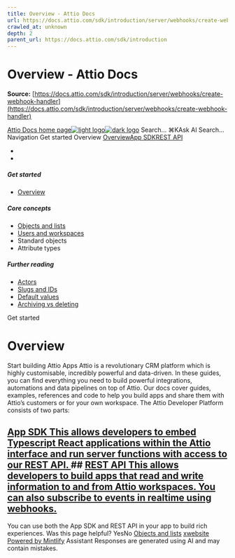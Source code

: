 ```yaml
---
title: Overview - Attio Docs
url: https://docs.attio.com/sdk/introduction/server/webhooks/create-webhook-handler
crawled_at: unknown
depth: 2
parent_url: https://docs.attio.com/sdk/introduction
---
```


# Overview - Attio Docs

**Source:** [https://docs.attio.com/sdk/introduction/server/webhooks/create-webhook-handler](https://docs.attio.com/sdk/introduction/server/webhooks/create-webhook-handler)

[Attio Docs home page![light logo](https://mintlify.s3.us-west-1.amazonaws.com/attio/logo/light.svg)![dark logo](https://mintlify.s3.us-west-1.amazonaws.com/attio/logo/dark.svg)](https://docs.attio.com/)
Search...
⌘KAsk AI
Search...
Navigation
Get started
Overview
[Overview](https://docs.attio.com/docs/overview)[App SDK](https://docs.attio.com/sdk/introduction)[REST API](https://docs.attio.com/rest-api/overview)
* [](https://build.attio.com/)
* [](https://attio.com/help)
##### Get started
  * [Overview](https://docs.attio.com/docs/overview)


##### Core concepts
  * [Objects and lists](https://docs.attio.com/docs/objects-and-lists)
  * [Users and workspaces](https://docs.attio.com/docs/users-and-workspaces)
  * Standard objects
  * Attribute types


##### Further reading
  * [Actors](https://docs.attio.com/docs/actors)
  * [Slugs and IDs](https://docs.attio.com/docs/slugs-and-ids)
  * [Default values](https://docs.attio.com/docs/default-values)
  * [Archiving vs deleting](https://docs.attio.com/docs/archiving-vs-deleting)


Get started
# Overview
Start building Attio Apps
Attio is a revolutionary CRM platform which is highly customisable, incredibly powerful and data-driven. In these guides, you can find everything you need to build powerful integrations, automations and data pipelines on top of Attio.
Our docs cover guides, examples, references and code to help you build apps and share them with Attio’s customers or for your own workspace.
The Attio Developer Platform consists of two parts:
## [App SDK This allows developers to embed Typescript React applications within the Attio interface and run server functions with access to our REST API. ](https://docs.attio.com/sdk/introduction)## [REST API This allows developers to build apps that read and write information to and from Attio workspaces. You can also subscribe to events in realtime using webhooks. ](https://docs.attio.com/rest-api/overview)
You can use both the App SDK and REST API in your app to build rich experiences.
Was this page helpful?
YesNo
[Objects and lists](https://docs.attio.com/docs/objects-and-lists)
[x](https://x.com/Attio)[website](https://attio.com)
[Powered by Mintlify](https://mintlify.com/preview-request?utm_campaign=poweredBy&utm_medium=referral&utm_source=docs.attio.com)
Assistant
Responses are generated using AI and may contain mistakes.
